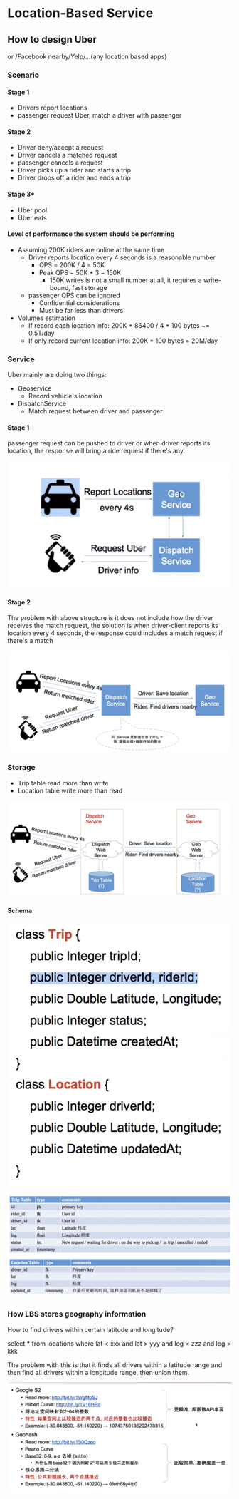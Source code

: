 # Location-Based Service

## How to design Uber

or /Facebook nearby/Yelp/...\(any location based apps\)

### Scenario

#### Stage 1

* Drivers report locations
* passenger request Uber, match a driver with passenger

#### Stage 2

* Driver deny/accept a request
* Driver cancels a matched request
* passenger cancels a request
* Driver picks up a rider and starts a trip
* Driver drops off a rider and ends a trip

#### Stage 3\*

* Uber pool
* Uber eats

#### Level of performance the system should be performing

* Assuming 200K riders are online at the same time
  * Driver reports location every 4 seconds is a reasonable number
    * QPS = 200K / 4 = 50K
    * Peak QPS = 50K \* 3 = 150K
      * 150K writes is not a small number at all, it requires a write-bound, fast storage
  * passenger QPS can be ignored
    * Confidential considerations
    * Must be far less than drivers'
* Volumes estimation
  * If record each location info: 200K \* 86400 / 4 \* 100 bytes ~= 0.5T/day
  * If only record current location info: 200K \* 100 bytes = 20M/day

### Service

Uber mainly are doing two things:

* Geoservice
  * Record vehicle's location
* DispatchService
  * Match request between driver and passenger

#### Stage 1

passenger request can be pushed to driver or when driver reports its location, the response will bring a ride request if there's any.

![](../../.gitbook/assets/screen-shot-2019-12-23-at-9.15.15-pm.png)

#### Stage 2

The problem with above structure is it does not include how the driver receives the match request, the solution is when driver-client reports its location every 4 seconds, the response could includes a match request if there's a match

![](../../.gitbook/assets/screen-shot-2019-12-23-at-9.19.04-pm.png)

### Storage

* Trip table read more than write
* Location table write more than read

![](../../.gitbook/assets/screen-shot-2019-12-23-at-9.38.01-pm.png)

#### Schema

![](../../.gitbook/assets/screen-shot-2019-12-23-at-9.44.33-pm.png)

![](../../.gitbook/assets/screen-shot-2019-12-23-at-9.47.20-pm.png)

### How LBS stores geography information

How to find drivers within certain latitude and longitude?

select \* from locations where lat &lt; xxx and lat &gt; yyy and log &lt; zzz and log &gt; kkk

The problem with this is that it finds all drivers within a latitude range and then find all drivers within a longitude range, then union them.

![](../../.gitbook/assets/screen-shot-2019-12-23-at-10.07.52-pm.png)

